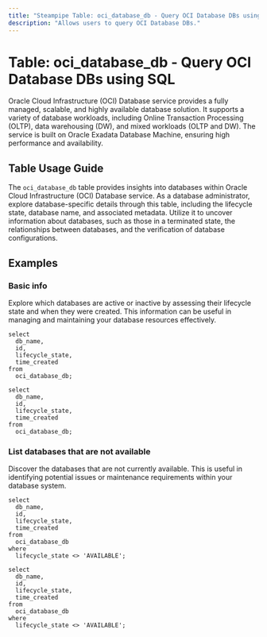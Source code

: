```yaml
---
title: "Steampipe Table: oci_database_db - Query OCI Database DBs using SQL"
description: "Allows users to query OCI Database DBs."
---
```


# Table: oci_database_db - Query OCI Database DBs using SQL

Oracle Cloud Infrastructure (OCI) Database service provides a fully managed, scalable, and highly available database solution. It supports a variety of database workloads, including Online Transaction Processing (OLTP), data warehousing (DW), and mixed workloads (OLTP and DW). The service is built on Oracle Exadata Database Machine, ensuring high performance and availability.

## Table Usage Guide

The `oci_database_db` table provides insights into databases within Oracle Cloud Infrastructure (OCI) Database service. As a database administrator, explore database-specific details through this table, including the lifecycle state, database name, and associated metadata. Utilize it to uncover information about databases, such as those in a terminated state, the relationships between databases, and the verification of database configurations.

## Examples

### Basic info
Explore which databases are active or inactive by assessing their lifecycle state and when they were created. This information can be useful in managing and maintaining your database resources effectively.

```sql+postgres
select
  db_name,
  id,
  lifecycle_state,
  time_created
from
  oci_database_db;
```

```sql+sqlite
select
  db_name,
  id,
  lifecycle_state,
  time_created
from
  oci_database_db;
```

### List databases that are not available
Discover the databases that are not currently available. This is useful in identifying potential issues or maintenance requirements within your database system.

```sql+postgres
select
  db_name,
  id,
  lifecycle_state,
  time_created
from
  oci_database_db
where
  lifecycle_state <> 'AVAILABLE';
```

```sql+sqlite
select
  db_name,
  id,
  lifecycle_state,
  time_created
from
  oci_database_db
where
  lifecycle_state <> 'AVAILABLE';
```